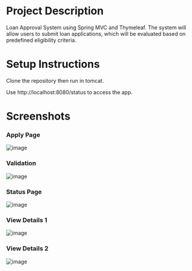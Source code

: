 # Project Description
Loan Approval System using Spring MVC and Thymeleaf. The system will allow users to submit loan applications, which will be evaluated based on predefined eligibility criteria.

# Setup Instructions
Clone the repository then run in tomcat.

Use http://localhost:8080/status to access the app.

# Screenshots
### Apply Page
![image](https://github.com/user-attachments/assets/7f4a1276-8f94-4021-93df-e1078a5b7305)
### Validation
![image](https://github.com/user-attachments/assets/22b2c446-bdc3-470d-8e77-efee893c66db)
### Status Page
![image](https://github.com/user-attachments/assets/0b464806-b468-4be3-b052-9cddb1d55846)
### View Details 1
![image](https://github.com/user-attachments/assets/0e673070-222a-48af-9544-ff9ce91bd569)
### View Details 2
![image](https://github.com/user-attachments/assets/6f72258c-4edd-4fcc-9189-99a68c4ef2aa)

